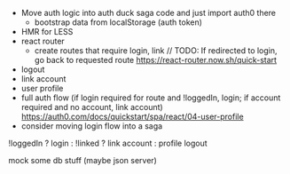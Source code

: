 * Move auth logic into auth duck saga code and just import auth0 there
  * bootstrap data from localStorage (auth token)
* HMR for LESS
* react router
  * create routes that require login, link
  // TODO: If redirected to login, go back to requested route
  https://react-router.now.sh/quick-start
* logout
* link account
* user profile
* full auth flow (if login required for route and !loggedIn, login; if account required and no account, link account)
  https://auth0.com/docs/quickstart/spa/react/04-user-profile
* consider moving login flow into a saga

!loggedIn ? 
  login :
  !linked ?
    link account :
    profile
  logout

mock some db stuff (maybe json server)

